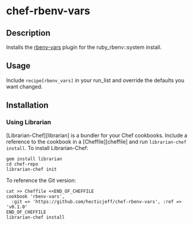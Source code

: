 # chef-rbenv-vars

## Description

Installs the [rbenv-vars](https://github.com/sstephenson/rbenv-vars)
plugin for the ruby_rbenv::system install.

## Usage

Include `recipe[rbenv_vars]` in your run_list and override the defaults
you want changed.

## Installation

### Using Librarian

[Librarian-Chef][librarian] is a bundler for your Chef cookbooks.
Include a reference to the cookbook in a [Cheffile][cheffile] and run
`librarian-chef install`. To install Librarian-Chef:

    gem install librarian
    cd chef-repo
    librarian-chef init

To reference the Git version:

    cat >> Cheffile <<END_OF_CHEFFILE
    cookbook 'rbenv-vars',
      :git => 'https://github.com/hecticjeff/chef-rbenv-vars', :ref => 'v0.1.0'
    END_OF_CHEFFILE
    librarian-chef install
